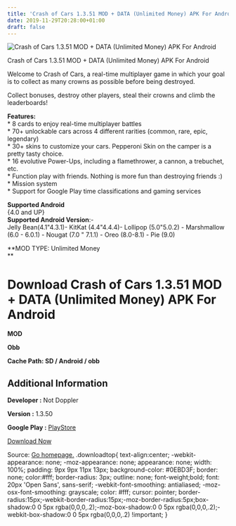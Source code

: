 ```yaml
---
title: 'Crash of Cars 1.3.51 MOD + DATA (Unlimited Money) APK For Android'
date: 2019-11-29T20:28:00+01:00
draft: false
---
```


![Crash of Cars 1.3.51 MOD + DATA (Unlimited Money) APK For Android](https://i0.wp.com/apkhome.net/wp-content/uploads/2019/11/Crash-of-Cars-1.3.51-MOD-DATA-Unlimited-Money.png "Crash of Cars 1.3.51 MOD + DATA (Unlimited Money) APK For Android")

  

Crash of Cars 1.3.51 MOD + DATA (Unlimited Money) APK For Android

Welcome to Crash of Cars, a real-time multiplayer game in which your goal is to collect as many crowns as possible before being destroyed.

Collect bonuses, destroy other players, steal their crowns and climb the leaderboards!

**Features:**  
\* 8 cards to enjoy real-time multiplayer battles  
\* 70+ unlockable cars across 4 different rarities (common, rare, epic, legendary)  
\* 30+ skins to customize your cars. Pepperoni Skin on the camper is a pretty tasty choice.  
\* 16 evolutive Power-Ups, including a flamethrower, a cannon, a trebuchet, etc.  
\* Function play with friends. Nothing is more fun than destroying friends :)  
\* Mission system  
\* Support for Google Play time classifications and gaming services

**Supported Android**  
{4.0 and UP}  
**Supported Android Version**:-  
Jelly Bean(4.1"4.3.1)- KitKat (4.4"4.4.4)- Lollipop (5.0"5.0.2) - Marshmallow (6.0 - 6.0.1) - Nougat (7.0 " 7.1.1) - Oreo (8.0-8.1) - Pie (9.0)

**MOD TYPE: Unlimited Money  
**

Download Crash of Cars 1.3.51 MOD + DATA (Unlimited Money) APK For Android
==========================================================================

**MOD**

**Obb**

**Cache Path: SD / Android / obb**

Additional Information
----------------------

**Developer :** Not Doppler

**Version :** 1.3.50

**Google Play :** [PlayStore](https://play.google.com/store/apps/details?id=com.notdoppler.crashofcars)

  

[Download Now](https://store4app.co/post/crash-of-cars-1-3-51-mod-data-unlimited-money-apk-for-android_1575055186)

  
Source: [Go homepage.](https://store4app.co/post/crash-of-cars-1-3-51-mod-data-unlimited-money-apk-for-android_1575055186) .downloadtop{ text-align:center; -webkit-appearance: none; -moz-appearance: none; appearance: none; width: 100%; padding: 9px 9px 11px 13px; background-color: #0EBD3F; border: none; color:#fff; border-radius: 3px; outline: none; font-weight;bold; font: 20px 'Open Sans', sans-serif; -webkit-font-smoothing: antialiased; -moz-osx-font-smoothing: grayscale; color: #fff; cursor: pointer; border-radius:15px;-webkit-border-radius:15px;-moz-border-radius:5px;box-shadow:0 0 5px rgba(0,0,0,.2);-moz-box-shadow:0 0 5px rgba(0,0,0,.2);-webkit-box-shadow:0 0 5px rgba(0,0,0,.2) !important; }